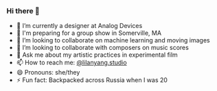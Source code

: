 ### Hi there 👋


- 🔭 I’m currently a designer at Analog Devices
- 🌱 I'm preparing for a group show in Somerville, MA
- 👯 I’m looking to collaborate on machine learning and moving images
- 🤔 I’m looking to collaborate with composers on music scores
- 💬 Ask me about my artistic practices in experimental film
- 📫 How to reach me: [@lilanyang.studio](https://www.instagram.com/lilanyang.studio/)
- 😄 Pronouns: she/they
- ⚡ Fun fact: Backpacked across Russia when I was 20
